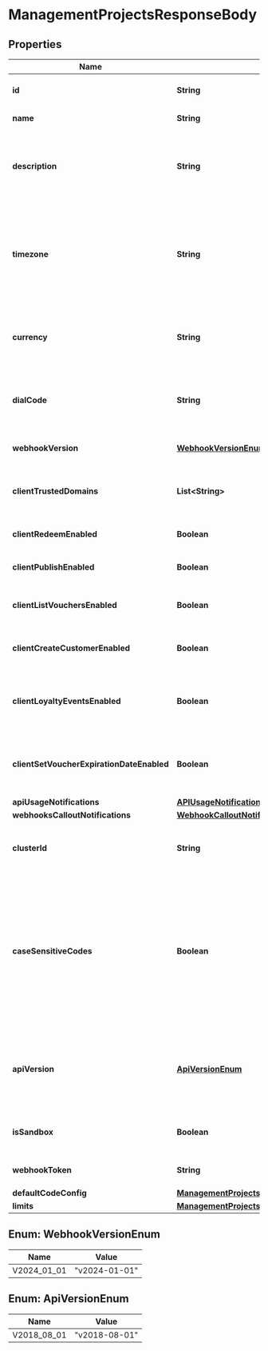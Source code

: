 

# ManagementProjectsResponseBody


## Properties

| Name | Type | Description | Notes |
|------------ | ------------- | ------------- | -------------|
|**id** | **String** | Unique identifier of the project. |  |
|**name** | **String** | The name of the project. |  |
|**description** | **String** | A user-defined description of the project, e.g. its purpose, scope, region. |  |
|**timezone** | **String** | The time zone in which the project is established. It can be in the GMT format or in accordance with IANA time zone database. |  |
|**currency** | **String** | The currency used in the project. It is equal to a 3-letter ISO 4217 code. |  |
|**dialCode** | **String** | The country dial code for the project. It is equal to an ITU country code. |  [optional] |
|**webhookVersion** | [**WebhookVersionEnum**](#WebhookVersionEnum) | The webhook version used in the project. |  |
|**clientTrustedDomains** | **List&lt;String&gt;** | An array of URL addresses that allow client requests. |  |
|**clientRedeemEnabled** | **Boolean** | Enables client-side redemption. |  |
|**clientPublishEnabled** | **Boolean** | Enables client-side publication. |  |
|**clientListVouchersEnabled** | **Boolean** | Enables client-side listing of vouchers. |  |
|**clientCreateCustomerEnabled** | **Boolean** | Enables client-side creation of customers. |  |
|**clientLoyaltyEventsEnabled** | **Boolean** | Enables client-side events for loyalty and referral programs. |  |
|**clientSetVoucherExpirationDateEnabled** | **Boolean** | Enables client-side setting of voucher expiration date. |  |
|**apiUsageNotifications** | [**APIUsageNotifications**](APIUsageNotifications.md) |  |  |
|**webhooksCalloutNotifications** | [**WebhookCalloutNotificationDetails**](WebhookCalloutNotificationDetails.md) |  |  |
|**clusterId** | **String** | The identifier of the cluster where the project will be created. |  |
|**caseSensitiveCodes** | **Boolean** | Determines if the vouchers in the project will be: - case sensitive - if &#x60;true&#x60;, &#x60;C0dE-cfV&#x60; is **not** equal to &#x60;c0de-cfv&#x60;), - case insensitive - if &#x60;false&#x60;, &#x60;C0dE-cfV&#x60; is equal to &#x60;c0de-cfv&#x60;. |  |
|**apiVersion** | [**ApiVersionEnum**](#ApiVersionEnum) | The API version used in the project. Currently, the default and only value is &#x60;v2018-08-01&#x60;. |  |
|**isSandbox** | **Boolean** | Determines if the project is a sandbox project. |  |
|**webhookToken** | **String** | Webhook token used for authentication. |  |
|**defaultCodeConfig** | [**ManagementProjectsResponseBodyAllOfDefaultCodeConfig**](ManagementProjectsResponseBodyAllOfDefaultCodeConfig.md) |  |  |
|**limits** | [**ManagementProjectsResponseBodyAllOfLimits**](ManagementProjectsResponseBodyAllOfLimits.md) |  |  [optional] |



## Enum: WebhookVersionEnum

| Name | Value |
|---- | -----|
| V2024_01_01 | &quot;v2024-01-01&quot; |



## Enum: ApiVersionEnum

| Name | Value |
|---- | -----|
| V2018_08_01 | &quot;v2018-08-01&quot; |



